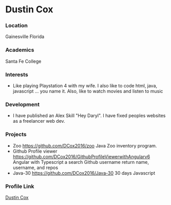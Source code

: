 # Dustin Cox

### Location

Gainesville Florida

### Academics

Santa Fe College

### Interests

- Like playing Playstation 4 with my wife. I also
like to code html, java, javascript ...  you name it.
Also, like to watch movies and listen to music

### Development

- I have published an Alex Skill "Hey Daryl". I have
fixed peoples websites as a freelancer web dev.

### Projects

- Zoo https://github.com/DCox2016/zoo Java Zoo inventory program.
- Github Profile viewer https://github.com/DCox2016/GithubProfileViewerwithAngularv6 Angular with Typescript
a search Github username return name, username, and repos
- Java-30 https://github.com/DCox2016/Java-30 30 days 
Javascript 

### Profile Link

[Dustin Cox](https://github.com/DCox2016)